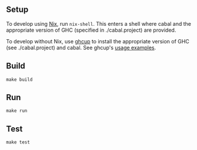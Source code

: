 ## Setup

To develop using [Nix](https://nixos.org/nix/), run `nix-shell`. This enters a shell where cabal and the appropriate version of GHC (specified in ./cabal.project) are provided.

To develop without Nix, use [ghcup](https://gitlab.haskell.org/haskell/ghcup) to install the appropriate version of GHC (see ./cabal.project) and cabal. See ghcup's [usage examples](https://gitlab.haskell.org/haskell/ghcup#usage).

## Build

```
make build
```

## Run

```
make run
```

## Test

```
make test
```
